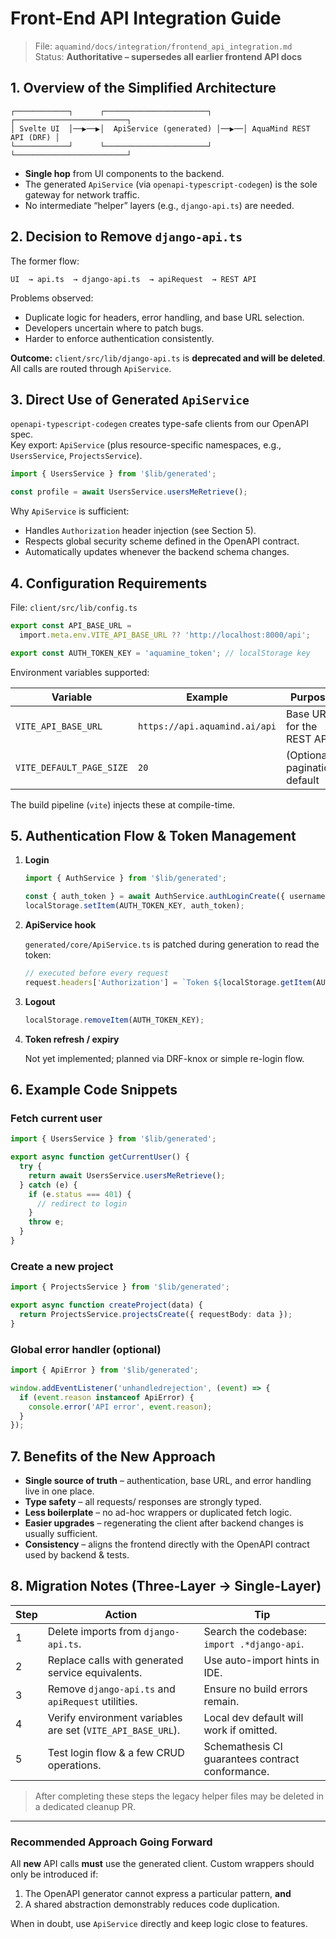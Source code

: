 # Front-End API Integration Guide

> File: `aquamind/docs/integration/frontend_api_integration.md`  
> Status: **Authoritative – supersedes all earlier frontend API docs**

## 1. Overview of the Simplified Architecture

```
┌────────────┐      ┌───────────────────────┐      ┌─────────────────────────┐
│ Svelte UI  │──▶──▶│  ApiService (generated) │──▶──│ AquaMind REST API (DRF) │
└────────────┘      └───────────────────────┘      └─────────────────────────┘
```

* **Single hop** from UI components to the backend.
* The generated `ApiService` (via `openapi-typescript-codegen`) is the sole gateway for network traffic.
* No intermediate “helper” layers (e.g., `django-api.ts`) are needed.

## 2. Decision to Remove `django-api.ts`

The former flow:

```
UI  → api.ts  → django-api.ts  → apiRequest  → REST API
```

Problems observed:

* Duplicate logic for headers, error handling, and base URL selection.
* Developers uncertain where to patch bugs.
* Harder to enforce authentication consistently.

**Outcome:** `client/src/lib/django-api.ts` is **deprecated and will be deleted**. All calls are routed through `ApiService`.

## 3. Direct Use of Generated `ApiService`

`openapi-typescript-codegen` creates type-safe clients from our OpenAPI spec.  
Key export: `ApiService` (plus resource-specific namespaces, e.g., `UsersService`, `ProjectsService`).

```ts
import { UsersService } from '$lib/generated';

const profile = await UsersService.usersMeRetrieve();
```

Why `ApiService` is sufficient:

* Handles `Authorization` header injection (see Section 5).
* Respects global security scheme defined in the OpenAPI contract.
* Automatically updates whenever the backend schema changes.

## 4. Configuration Requirements

File: `client/src/lib/config.ts`

```ts
export const API_BASE_URL =
  import.meta.env.VITE_API_BASE_URL ?? 'http://localhost:8000/api';

export const AUTH_TOKEN_KEY = 'aquamine_token'; // localStorage key
```

Environment variables supported:

| Variable                 | Example                          | Purpose                       |
|--------------------------|----------------------------------|-------------------------------|
| `VITE_API_BASE_URL`      | `https://api.aquamind.ai/api`    | Base URL for the REST API     |
| `VITE_DEFAULT_PAGE_SIZE` | `20`                             | (Optional) pagination default |

The build pipeline (`vite`) injects these at compile-time.

## 5. Authentication Flow & Token Management

1. **Login**
   ```ts
   import { AuthService } from '$lib/generated';

   const { auth_token } = await AuthService.authLoginCreate({ username, password });
   localStorage.setItem(AUTH_TOKEN_KEY, auth_token);
   ```
2. **ApiService hook**

   `generated/core/ApiService.ts` is patched during generation to read the token:

   ```ts
   // executed before every request
   request.headers['Authorization'] = `Token ${localStorage.getItem(AUTH_TOKEN_KEY)}`;
   ```

3. **Logout**

   ```ts
   localStorage.removeItem(AUTH_TOKEN_KEY);
   ```

4. **Token refresh / expiry**

   Not yet implemented; planned via DRF-knox or simple re-login flow.

## 6. Example Code Snippets

### Fetch current user

```ts
import { UsersService } from '$lib/generated';

export async function getCurrentUser() {
  try {
    return await UsersService.usersMeRetrieve();
  } catch (e) {
    if (e.status === 401) {
      // redirect to login
    }
    throw e;
  }
}
```

### Create a new project

```ts
import { ProjectsService } from '$lib/generated';

export async function createProject(data) {
  return ProjectsService.projectsCreate({ requestBody: data });
}
```

### Global error handler (optional)

```ts
import { ApiError } from '$lib/generated';

window.addEventListener('unhandledrejection', (event) => {
  if (event.reason instanceof ApiError) {
    console.error('API error', event.reason);
  }
});
```

## 7. Benefits of the New Approach

* **Single source of truth** – authentication, base URL, and error handling live in one place.
* **Type safety** – all requests/ responses are strongly typed.
* **Less boilerplate** – no ad-hoc wrappers or duplicated fetch logic.
* **Easier upgrades** – regenerating the client after backend changes is usually sufficient.
* **Consistency** – aligns the frontend directly with the OpenAPI contract used by backend & tests.

## 8. Migration Notes (Three-Layer → Single-Layer)

| Step | Action | Tip |
|------|--------|-----|
| 1 | Delete imports from `django-api.ts`. | Search the codebase: `import .*django-api`. |
| 2 | Replace calls with generated service equivalents. | Use auto-import hints in IDE. |
| 3 | Remove `django-api.ts` and `apiRequest` utilities. | Ensure no build errors remain. |
| 4 | Verify environment variables are set (`VITE_API_BASE_URL`). | Local dev default will work if omitted. |
| 5 | Test login flow & a few CRUD operations. | Schemathesis CI guarantees contract conformance. |

> After completing these steps the legacy helper files may be deleted in a dedicated cleanup PR.

---

### Recommended Approach Going Forward

All **new** API calls **must** use the generated client. Custom wrappers should only be introduced if:

1. The OpenAPI generator cannot express a particular pattern, **and**
2. A shared abstraction demonstrably reduces code duplication.

When in doubt, use `ApiService` directly and keep logic close to features.
